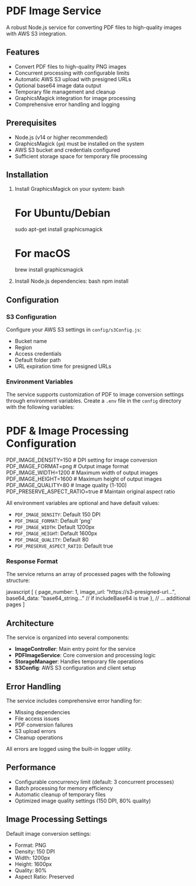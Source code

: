 # PDF Image Service

A robust Node.js service for converting PDF files to high-quality images with AWS S3 integration.

## Features

- Convert PDF files to high-quality PNG images
- Concurrent processing with configurable limits
- Automatic AWS S3 upload with presigned URLs
- Optional base64 image data output
- Temporary file management and cleanup
- GraphicsMagick integration for image processing
- Comprehensive error handling and logging

## Prerequisites

- Node.js (v14 or higher recommended)
- GraphicsMagick (`gm`) must be installed on the system
- AWS S3 bucket and credentials configured
- Sufficient storage space for temporary file processing

## Installation

1. Install GraphicsMagick on your system:
   bash
   # For Ubuntu/Debian
   sudo apt-get install graphicsmagick

   # For macOS
   brew install graphicsmagick
   

2. Install Node.js dependencies:
   bash
   npm install
   

## Configuration

### S3 Configuration

Configure your AWS S3 settings in `config/s3Config.js`:
- Bucket name
- Region
- Access credentials
- Default folder path
- URL expiration time for presigned URLs

### Environment Variables

The service supports customization of PDF to image conversion settings through environment variables. Create a `.env` file in the `config` directory with the following variables:


# PDF & Image Processing Configuration
PDF_IMAGE_DENSITY=150      # DPI setting for image conversion
PDF_IMAGE_FORMAT=png       # Output image format
PDF_IMAGE_WIDTH=1200      # Maximum width of output images
PDF_IMAGE_HEIGHT=1600     # Maximum height of output images
PDF_IMAGE_QUALITY=80      # Image quality (1-100)
PDF_PRESERVE_ASPECT_RATIO=true  # Maintain original aspect ratio


All environment variables are optional and have default values:
- `PDF_IMAGE_DENSITY`: Default 150 DPI
- `PDF_IMAGE_FORMAT`: Default 'png'
- `PDF_IMAGE_WIDTH`: Default 1200px
- `PDF_IMAGE_HEIGHT`: Default 1600px
- `PDF_IMAGE_QUALITY`: Default 80
- `PDF_PRESERVE_ASPECT_RATIO`: Default true



### Response Format

The service returns an array of processed pages with the following structure:

javascript
[
    {
        page_number: 1,
        image_url: "https://s3-presigned-url...",
        base64_data: "base64_string..."  // if includeBase64 is true
    },
    // ... additional pages
]


## Architecture

The service is organized into several components:

- **ImageController**: Main entry point for the service
- **PDFImageService**: Core conversion and processing logic
- **StorageManager**: Handles temporary file operations
- **S3Config**: AWS S3 configuration and client setup

## Error Handling

The service includes comprehensive error handling for:
- Missing dependencies
- File access issues
- PDF conversion failures
- S3 upload errors
- Cleanup operations

All errors are logged using the built-in logger utility.

## Performance

- Configurable concurrency limit (default: 3 concurrent processes)
- Batch processing for memory efficiency
- Automatic cleanup of temporary files
- Optimized image quality settings (150 DPI, 80% quality)

## Image Processing Settings

Default image conversion settings:
- Format: PNG
- Density: 150 DPI
- Width: 1200px
- Height: 1600px
- Quality: 80%
- Aspect Ratio: Preserved






